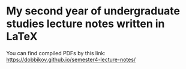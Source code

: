 # My second year of undergraduate studies lecture notes written in LaTeX

You can find compiled PDFs by this link:
https://dobbikov.github.io/semester4-lecture-notes/
